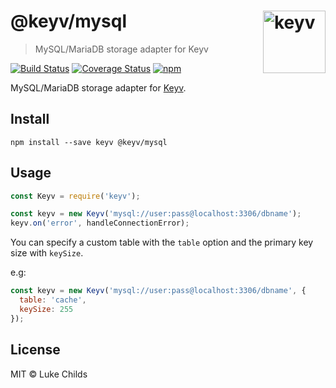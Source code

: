 # @keyv/mysql [<img width="100" align="right" src="https://rawgit.com/lukechilds/keyv/master/media/logo.svg" alt="keyv">](https://github.com/lukechilds/keyv)

> MySQL/MariaDB storage adapter for Keyv

[![Build Status](https://travis-ci.org/lukechilds/keyv-mysql.svg?branch=master)](https://travis-ci.org/lukechilds/keyv-mysql)
[![Coverage Status](https://coveralls.io/repos/github/lukechilds/keyv-mysql/badge.svg?branch=master)](https://coveralls.io/github/lukechilds/keyv-mysql?branch=master)
[![npm](https://img.shields.io/npm/v/@keyv/mysql.svg)](https://www.npmjs.com/package/@keyv/mysql)

MySQL/MariaDB storage adapter for [Keyv](https://github.com/lukechilds/keyv).

## Install

```shell
npm install --save keyv @keyv/mysql
```

## Usage

```js
const Keyv = require('keyv');

const keyv = new Keyv('mysql://user:pass@localhost:3306/dbname');
keyv.on('error', handleConnectionError);
```

You can specify a custom table with the `table` option and the primary key size with `keySize`.

e.g:

```js
const keyv = new Keyv('mysql://user:pass@localhost:3306/dbname', {
  table: 'cache',
  keySize: 255
});
```



## License

MIT © Luke Childs
